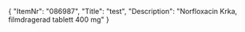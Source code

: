 {
  "ItemNr": "086987",
  "Title": "test",
  "Description": "Norfloxacin Krka, filmdragerad tablett 400 mg"
}